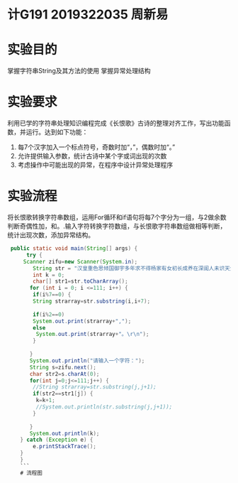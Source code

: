 # 计G191 2019322035 周新易
# 实验目的
掌握字符串String及其方法的使用
掌握异常处理结构
# 实验要求
利用已学的字符串处理知识编程完成《长恨歌》古诗的整理对齐工作，写出功能函数，并运行。达到如下功能：
1.	每7个汉字加入一个标点符号，奇数时加“，”，偶数时加“。”
2.	允许提供输入参数，统计古诗中某个字或词出现的次数
3.	考虑操作中可能出现的异常，在程序中设计异常处理程序
# 实验流程
将长恨歌转换字符串数组，运用For循环和if语句将每7个字分为一组，与2做余数判断奇偶性加，和。.输入字符转换字符数组，与长恨歌字符串数组做相等判断，统计出现次数，添加异常结构。
```JAVA
 public static void main(String[] args) {
      try {
     Scanner zifu=new Scanner(System.in);
        String str = "汉皇重色思倾国御宇多年求不得杨家有女初长成养在深闺人未识天生丽质难自弃一朝选在君王侧回眸一笑百媚生六宫粉黛无颜色春寒赐浴华清池温泉水滑洗凝脂侍儿扶起娇无力始是新承恩泽时云鬓花颜金步摇芙蓉帐暖度春宵春宵苦短日高起从此君王不早朝";
        int k = 0;
        char[] str1=str.toCharArray();
       for (int i = 0; i <=111; i++) {
        if(i%7==0) {
        String strarray=str.substring(i,i+7);
       
        if(i%2==0)
        System.out.print(strarray+",");
        else 
         System.out.print(strarray+"。\r\n");
        }
   
       }
       System.out.println("请输入一个字符：");
       String s=zifu.next();
       char str2=s.charAt(0);
       for(int j=0;j<=111;j++) {
        //String strarray=str.substring(j,j+1);
        if(str2==str1[j]) {
         k=k+1;
         //System.out.println(str.substring(j,j+1));
        }
       
       }	
       System.out.println(k);   
    } catch (Exception e) {
        e.printStackTrace();
    }
    }
    ```
    # 流程图

